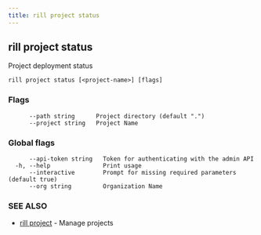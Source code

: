 ```yaml
---
title: rill project status
---
```

## rill project status

Project deployment status

```
rill project status [<project-name>] [flags]
```

### Flags

```
      --path string      Project directory (default ".")
      --project string   Project Name
```

### Global flags

```
      --api-token string   Token for authenticating with the admin API
  -h, --help               Print usage
      --interactive        Prompt for missing required parameters (default true)
      --org string         Organization Name
```

### SEE ALSO

* [rill project](project.md)	 - Manage projects

